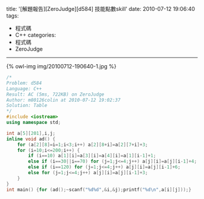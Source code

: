 title: '[解題報告][ZeroJudge][d584] 技能點數skill'
date: 2010-07-12 19:06:40
tags:
- 程式碼
- C++
categories:
- 程式碼
- ZeroJudge
---

{% owl-img img/20100712-190640-1.jpg %}

<!-- more -->

``` cpp
/*
Problem: d584
Language: C++
Result: AC (5ms, 722KB) on ZeroJudge
Author: m80126colin at 2010-07-12 19:02:37
Solution: Table
*/
#include <iostream>
using namespace std;

int a[5][201],i,j;
inline void ad() {
	for (a[2][8]=i=1;i<3;i++) a[2][8+i]=a[2][7+i]+3;
	for (i=10;i<=200;i++) {
		if (i==10) a[1][i]=a[3][i]=a[4][i]=a[1][i-1]+1;
		else if (i==30||i==70) for (j=1;j<=4;j++) a[j][i]=a[j][i-1]+4;
		else if (i==120) for (j=1;j<=4;j++) a[j][i]=a[j][i-1]+6;
		else for (j=1;j<=4;j++) a[j][i]=a[j][i-1]+3;
	}
}
int main() {for (ad();~scanf("%d%d",&i,&j);printf("%d\n",a[i][j]));}
```